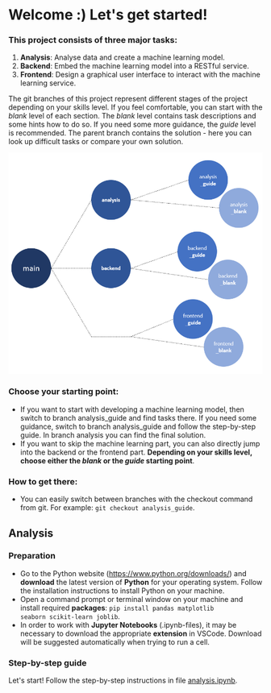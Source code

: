 # Welcome :) Let's get started!

### This project consists of three major tasks:
1) **Analysis**: Analyse data and create a machine learning model.
2) **Backend**: Embed the machine learning model into a RESTful service.
3) **Frontend**: Design a graphical user interface to interact with the machine learning service.

The git branches of this project represent different stages of the project depending on your skills level. If you feel comfortable, you can start with the *blank* level of each section. The *blank* level contains task descriptions and some hints how to do so. If you need some more guidance, the *guide* level is recommended. The parent branch contains the solution - here you can look up difficult tasks or compare your own solution.

![](./images/git_branches.PNG)

### Choose your starting point: 
- If you want to start with developing a machine learning model, then switch to branch analysis_guide and find tasks there. If you need some guidance, switch to branch analysis_guide and follow the step-by-step guide. In branch analysis you can find the final solution. 
- If you want to skip the machine learning part, you can also directly jump into the backend or the frontend part. **Depending on your skills level, choose either the *blank* or the *guide* starting point**.


### How to get there:
- You can easily switch between branches with the checkout command from git. For example: <code>git checkout analysis_guide</code>.

## Analysis
### Preparation
- Go to the Python website (https://www.python.org/downloads/) and **download** the latest version of **Python** for your operating system. Follow the installation instructions to install Python on your machine.
- Open a command prompt or terminal window on your machine and install required **packages**: <code>pip install pandas matplotlib seaborn scikit-learn joblib</code>.
- In order to work with **Jupyter Notebooks** (.ipynb-files), it may be necessary to download the appropriate **extension** in VSCode. Download will be suggested automatically when trying to run a cell.

### Step-by-step guide
Let's start! Follow the step-by-step instructions in file [analysis.ipynb](./backend/analysis/analysis.ipynb).